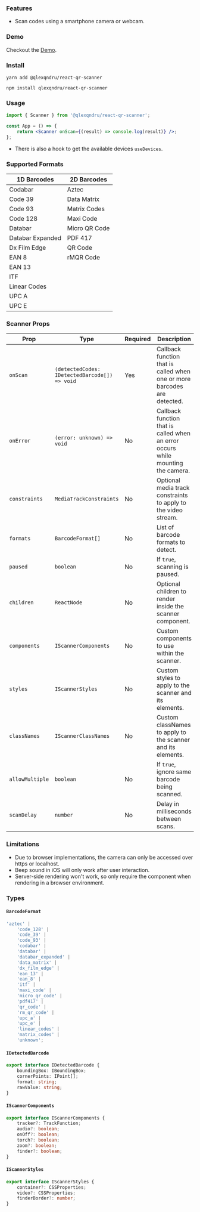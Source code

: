 ### Features

-   Scan codes using a smartphone camera or webcam.

### Demo

Checkout the [Demo](https://qlexqndru.github.io/react-qr-scanner/).

### Install

```
yarn add @qlexqndru/react-qr-scanner

npm install qlexqndru/react-qr-scanner
```

### Usage

```jsx
import { Scanner } from '@qlexqndru/react-qr-scanner';

const App = () => {
    return <Scanner onScan={(result) => console.log(result)} />;
};
```

-   There is also a hook to get the available devices `useDevices`.

### Supported Formats

| 1D Barcodes      | 2D Barcodes   |
| ---------------- | ------------- |
| Codabar          | Aztec         |
| Code 39          | Data Matrix   |
| Code 93          | Matrix Codes  |
| Code 128         | Maxi Code     |
| Databar          | Micro QR Code |
| Databar Expanded | PDF 417       |
| Dx Film Edge     | QR Code       |
| EAN 8            | rMQR Code     |
| EAN 13           |               |
| ITF              |               |
| Linear Codes     |               |
| UPC A            |               |
| UPC E            |               |

### Scanner Props

| Prop            | Type                                          | Required | Description                                                                      |
| --------------- | --------------------------------------------- | -------- | -------------------------------------------------------------------------------- |
| `onScan`        | `(detectedCodes: IDetectedBarcode[]) => void` | Yes      | Callback function that is called when one or more barcodes are detected.         |
| `onError`       | `(error: unknown) => void`                    | No       | Callback function that is called when an error occurs while mounting the camera. |
| `constraints`   | `MediaTrackConstraints`                       | No       | Optional media track constraints to apply to the video stream.                   |
| `formats`       | `BarcodeFormat[]`                             | No       | List of barcode formats to detect.                                               |
| `paused`        | `boolean`                                     | No       | If `true`, scanning is paused.                                                   |
| `children`      | `ReactNode`                                   | No       | Optional children to render inside the scanner component.                        |
| `components`    | `IScannerComponents`                          | No       | Custom components to use within the scanner.                                     |
| `styles`        | `IScannerStyles`                              | No       | Custom styles to apply to the scanner and its elements.                          |
| `classNames`    | `IScannerClassNames`                          | No       | Custom classNames to apply to the scanner and its elements.                      |
| `allowMultiple` | `boolean`                                     | No       | If `true`, ignore same barcode being scanned.                                    |
| `scanDelay`     | `number`                                      | No       | Delay in milliseconds between scans.                                             |

### Limitations

-   Due to browser implementations, the camera can only be accessed over https or localhost.
-   Beep sound in iOS will only work after user interaction.
-   Server-side rendering won't work, so only require the component when rendering in a browser environment.

### Types

#### `BarcodeFormat`

```typescript
'aztec' |
    'code_128' |
    'code_39' |
    'code_93' |
    'codabar' |
    'databar' |
    'databar_expanded' |
    'data_matrix' |
    'dx_film_edge' |
    'ean_13' |
    'ean_8' |
    'itf' |
    'maxi_code' |
    'micro_qr_code' |
    'pdf417' |
    'qr_code' |
    'rm_qr_code' |
    'upc_a' |
    'upc_e' |
    'linear_codes' |
    'matrix_codes' |
    'unknown';
```

#### `IDetectedBarcode`

```typescript
export interface IDetectedBarcode {
    boundingBox: IBoundingBox;
    cornerPoints: IPoint[];
    format: string;
    rawValue: string;
}
```

#### `IScannerComponents`

```typescript
export interface IScannerComponents {
    tracker?: TrackFunction;
    audio?: boolean;
    onOff?: boolean;
    torch?: boolean;
    zoom?: boolean;
    finder?: boolean;
}
```

#### `IScannerStyles`

```typescript
export interface IScannerStyles {
    container?: CSSProperties;
    video?: CSSProperties;
    finderBorder?: number;
}
```
